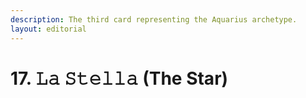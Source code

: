 ```yaml
---
description: The third card representing the Aquarius archetype.
layout: editorial
---
```


# 17. 𝙻𝚊 𝚂𝚝𝚎𝚕𝚕𝚊 (The Star)

